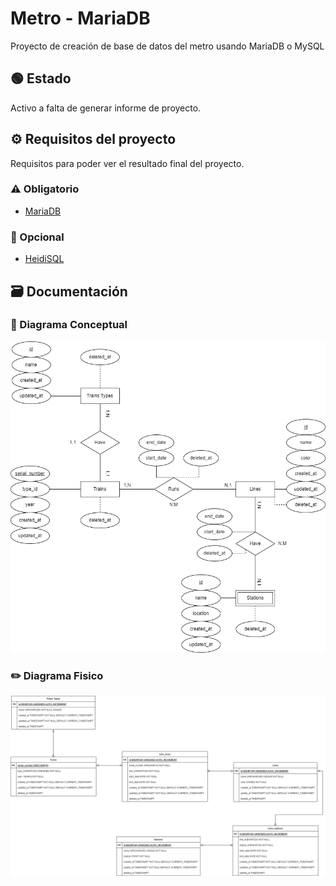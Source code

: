# Metro - MariaDB

Proyecto de creación de base de datos del metro usando MariaDB o MySQL

##  🟢 Estado

Activo a falta de generar informe de proyecto.

## ⚙️ Requisitos del proyecto

Requisitos para poder ver el resultado final del proyecto.

### ⚠️ Obligatorio

+ [MariaDB](https://mariadb.org/download/?t=mariadb&p=mariadb&r=11.0.0&os=windows&cpu=x86_64&pkg=zip&m=fe_up_pt)


### 🚸 Opcional

+ [HeidiSQL](https://www.heidisql.com/download.php)


## 🗃️ Documentación

### 💭 Diagrama Conceptual

<img src="./docs/img/diagrama-conceptual.png">

### ✏️ Diagrama Fisico

<img src="./docs/img/diagrama-fisico.png">